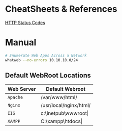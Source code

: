 # CheatSheets & References
[HTTP Status Codes](https://en.wikipedia.org/wiki/List_of_HTTP_status_codes)

# Manual
```bash
# Enumerate Web Apps Across a Network
whatweb --no-errors 10.10.10.0/24
```

## Default WebRoot Locations


|Web Server|Default Webroot|
|---|---|
|`Apache`|/var/www/html/|
|`Nginx`|/usr/local/nginx/html/|
|`IIS`|c:\inetpub\wwwroot\|
|`XAMPP`|C:\xampp\htdocs\|
